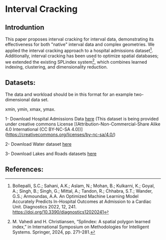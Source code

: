 # Interval Cracking

## Introduntion

This paper proposes interval cracking for interval data, demonstrating its effectiveness for both "native" interval data and complex geometries. We applied the interval cracking approach to a hospital admissions dataset[^1]. Additionally, interval cracking has been used to optimize spatial databases; we extended the existing SPLindex system[^2], which combines learned indexing, clustering, and dimensionality reduction. 




## Datasets:
The data and workload should be in this format for an example two-dimensional data set.

xmin, ymin, xmax, ymax.

1- Download Hospital Admissions Data [here](https://www.kaggle.com/datasets/ashishsahani/hospital-admissions-data)
(This dataset is being provided under creative commons License [(Attribution-Non-Commercial-Share Alike 4.0 International (CC BY-NC-SA 4.0))] (https://creativecommons.org/licenses/by-nc-sa/4.0/)

2- Download Water dataset [here](https://osmdata.openstreetmap.de/data/water-polygons.html)

3- Download Lakes and Roads datasets [here](https://spatialhadoop.cs.umn.edu/datasets.html)

## References:

[^1]: Bollepalli, S.C.; Sahani, A.K.; Aslam, N.; Mohan, B.; Kulkarni, K.; Goyal, A.; Singh, B.; Singh, G.; Mittal, A.; Tandon, R.; Chhabra, S.T.; Wander, G.S.; Armoundas, A.A. An Optimized Machine Learning Model Accurately Predicts In-Hospital Outcomes at Admission to a Cardiac Unit. Diagnostics 2022, 12, 241. https://doi.org/10.3390/diagnostics12020241

[^2]: M. Vahedi and H. Christiansen, “Splindex: A spatial polygon learned index,” in International Symposium on Methodologies for Intelligent Systems. Springer, 2024, pp. 271–281.

